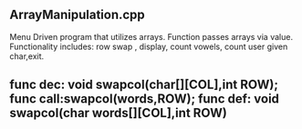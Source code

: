 ArrayManipulation.cpp
------------------------
Menu Driven program that utilizes arrays. 
Function passes arrays via value. 
Functionality includes: row swap , display, count vowels, count user given char,exit.

func dec: void swapcol(char[][COL],int ROW);
func call:swapcol(words,ROW);
func def: void swapcol(char words[][COL],int ROW)
------------------------
